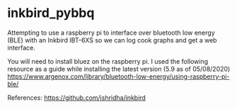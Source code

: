 # inkbird_pybbq
Attempting to use a raspberry pi to interface over bluetooth low energy (BLE) with an Inkbird IBT-6XS so we can log cook graphs and get a web interface. 

You will need to install bluez on the raspberry pi. I used the following resource as a guide while installing the latest version (5.9 as of 05/08/2020) https://www.argenox.com/library/bluetooth-low-energy/using-raspberry-pi-ble/

References:
https://github.com/jshridha/inkbird
